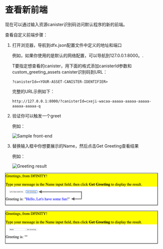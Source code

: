 # 查看新前端

现在可以通过输入资源canister识别码访问默认程序的新的前端。

查看自定义前端步骤：

1. 打开浏览器，导航到dfx.json配置文件中定义的地址和端口

   例如，如果你使用的是默认的网络配置，可以导航到127.0.0.1:8000。.

   T要指定想查看的canister，用下面的格式添加canisterId参数和custom\_greeting\_assets canister识别码到URL：

   ```text
   ?canisterId=<YOUR-ASSET-CANISTER-IDENTIFIER>
   ```

   完整的URL示例如下：

   ```text
   http://127.0.0.1:8000/?canisterId=cxeji-wacaa-aaaaa-aaaaa-aaaaa-aaaaa-aaaaa-q
   ```

2. 验证你可以触发一个greet

   例如：

   ![Sample front-end](https://sdk.dfinity.org/docs/developers-guide/_images/react-greeting.png)  

3. 替换输入框中你想要展示的Name，然后点击Get Greeting查看结果

   例如：

   ![Greeting result](https://sdk.dfinity.org/docs/developers-guide/_images/greeting-response.png)  

![](../../.gitbook/assets/greeting-response.png)

![](../../.gitbook/assets/image%20%2827%29.png)

###  <a id="_revise_the_front_end_and_test_your_changes"></a>

